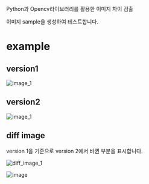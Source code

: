 Python과 Opencv라이브러리를 활용한 이미지 차이 검출


이미지 sample을 생성하여 테스트합니다.

# example

## version1
![image_1](https://github.com/MasterOfAglioEolio/image_comparison/assets/60294084/d94f77f2-a6f1-4c9d-877c-eafa59b968ab)

## version2
![image_1](https://github.com/MasterOfAglioEolio/image_comparison/assets/60294084/8d4ce1a0-0e8f-446c-958a-5a2620974668)


## diff image

version 1을 기준으로 version 2에서 바뀐 부분을 표시합니다. 

![diff_image_1](https://github.com/MasterOfAglioEolio/image_comparison/assets/60294084/89154a4f-9ead-43c4-8c57-c905e17c5668)

![image](https://github.com/MasterOfAglioEolio/image_comparison/assets/60294084/ca0f6312-a4c2-4f68-8957-b2f8fd3c62fe)
